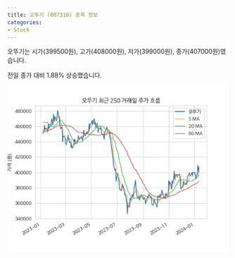 ```yaml
---
title: 오뚜기 (007310) 종목 정보
categories:
- Stock
---
```


오뚜기는 시가(399500원), 고가(408000원), 저가(399000원), 종가(407000원)였습니다.

전일 종가 대비 1.88% 상승했습니다.

<!-- more -->

![007310](/assets/stock_images/007310.png)